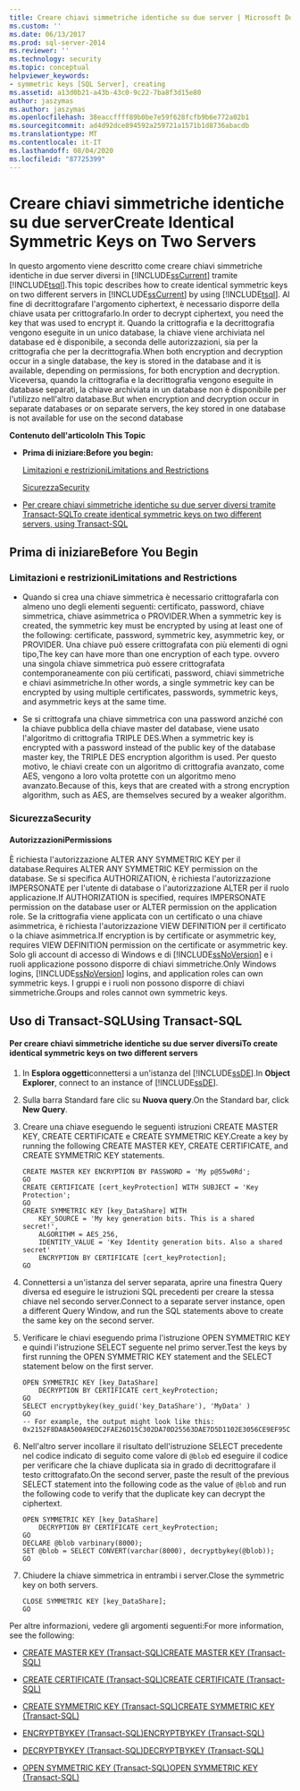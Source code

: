 ```yaml
---
title: Creare chiavi simmetriche identiche su due server | Microsoft Docs
ms.custom: ''
ms.date: 06/13/2017
ms.prod: sql-server-2014
ms.reviewer: ''
ms.technology: security
ms.topic: conceptual
helpviewer_keywords:
- symmetric keys [SQL Server], creating
ms.assetid: a13d0b21-a43b-43c0-9c22-7ba8f3d15e80
author: jaszymas
ms.author: jaszymas
ms.openlocfilehash: 38eaccffff89b0be7e59f628fcfb9b6e772a02b1
ms.sourcegitcommit: ad4d92dce894592a259721a1571b1d8736abacdb
ms.translationtype: MT
ms.contentlocale: it-IT
ms.lasthandoff: 08/04/2020
ms.locfileid: "87725399"
---
```

# <a name="create-identical-symmetric-keys-on-two-servers"></a><span data-ttu-id="a2213-102">Creare chiavi simmetriche identiche su due server</span><span class="sxs-lookup"><span data-stu-id="a2213-102">Create Identical Symmetric Keys on Two Servers</span></span>
  <span data-ttu-id="a2213-103">In questo argomento viene descritto come creare chiavi simmetriche identiche in due server diversi in [!INCLUDE[ssCurrent](../../../includes/sscurrent-md.md)] tramite [!INCLUDE[tsql](../../../includes/tsql-md.md)].</span><span class="sxs-lookup"><span data-stu-id="a2213-103">This topic describes how to create identical symmetric keys on two different servers in [!INCLUDE[ssCurrent](../../../includes/sscurrent-md.md)] by using [!INCLUDE[tsql](../../../includes/tsql-md.md)].</span></span> <span data-ttu-id="a2213-104">Al fine di decrittografare l'argomento ciphertext, è necessario disporre della chiave usata per crittografarlo.</span><span class="sxs-lookup"><span data-stu-id="a2213-104">In order to decrypt ciphertext, you need the key that was used to encrypt it.</span></span> <span data-ttu-id="a2213-105">Quando la crittografia e la decrittografia vengono eseguite in un unico database, la chiave viene archiviata nel database ed è disponibile, a seconda delle autorizzazioni, sia per la crittografia che per la decrittografia.</span><span class="sxs-lookup"><span data-stu-id="a2213-105">When both encryption and decryption occur in a single database, the key is stored in the database and it is available, depending on permissions, for both encryption and decryption.</span></span> <span data-ttu-id="a2213-106">Viceversa, quando la crittografia e la decrittografia vengono eseguite in database separati, la chiave archiviata in un database non è disponibile per l'utilizzo nell'altro database.</span><span class="sxs-lookup"><span data-stu-id="a2213-106">But when encryption and decryption occur in separate databases or on separate servers, the key stored in one database is not available for use on the second database</span></span>  
  
 <span data-ttu-id="a2213-107">**Contenuto dell'articolo**</span><span class="sxs-lookup"><span data-stu-id="a2213-107">**In This Topic**</span></span>  
  
-   <span data-ttu-id="a2213-108">**Prima di iniziare:**</span><span class="sxs-lookup"><span data-stu-id="a2213-108">**Before you begin:**</span></span>  
  
     [<span data-ttu-id="a2213-109">Limitazioni e restrizioni</span><span class="sxs-lookup"><span data-stu-id="a2213-109">Limitations and Restrictions</span></span>](#Restrictions)  
  
     [<span data-ttu-id="a2213-110">Sicurezza</span><span class="sxs-lookup"><span data-stu-id="a2213-110">Security</span></span>](#Security)  
  
-   [<span data-ttu-id="a2213-111">Per creare chiavi simmetriche identiche su due server diversi tramite Transact-SQL</span><span class="sxs-lookup"><span data-stu-id="a2213-111">To create identical symmetric keys on two different servers, using Transact-SQL</span></span>](#TsqlProcedure)  
  
##  <a name="before-you-begin"></a><a name="BeforeYouBegin"></a> <span data-ttu-id="a2213-112">Prima di iniziare</span><span class="sxs-lookup"><span data-stu-id="a2213-112">Before You Begin</span></span>  
  
###  <a name="limitations-and-restrictions"></a><a name="Restrictions"></a> <span data-ttu-id="a2213-113">Limitazioni e restrizioni</span><span class="sxs-lookup"><span data-stu-id="a2213-113">Limitations and Restrictions</span></span>  
  
-   <span data-ttu-id="a2213-114">Quando si crea una chiave simmetrica è necessario crittografarla con almeno uno degli elementi seguenti: certificato, password, chiave simmetrica, chiave asimmetrica o PROVIDER.</span><span class="sxs-lookup"><span data-stu-id="a2213-114">When a symmetric key is created, the symmetric key must be encrypted by using at least one of the following: certificate, password, symmetric key, asymmetric key, or PROVIDER.</span></span> <span data-ttu-id="a2213-115">Una chiave può essere crittografata con più elementi di ogni tipo,</span><span class="sxs-lookup"><span data-stu-id="a2213-115">The key can have more than one encryption of each type.</span></span> <span data-ttu-id="a2213-116">ovvero una singola chiave simmetrica può essere crittografata contemporaneamente con più certificati, password, chiavi simmetriche e chiavi asimmetriche.</span><span class="sxs-lookup"><span data-stu-id="a2213-116">In other words, a single symmetric key can be encrypted by using multiple certificates, passwords, symmetric keys, and asymmetric keys at the same time.</span></span>  
  
-   <span data-ttu-id="a2213-117">Se si crittografa una chiave simmetrica con una password anziché con la chiave pubblica della chiave master del database, viene usato l'algoritmo di crittografia TRIPLE DES.</span><span class="sxs-lookup"><span data-stu-id="a2213-117">When a symmetric key is encrypted with a password instead of the public key of the database master key, the TRIPLE DES encryption algorithm is used.</span></span> <span data-ttu-id="a2213-118">Per questo motivo, le chiavi create con un algoritmo di crittografia avanzato, come AES, vengono a loro volta protette con un algoritmo meno avanzato.</span><span class="sxs-lookup"><span data-stu-id="a2213-118">Because of this, keys that are created with a strong encryption algorithm, such as AES, are themselves secured by a weaker algorithm.</span></span>  
  
###  <a name="security"></a><a name="Security"></a> <span data-ttu-id="a2213-119">Sicurezza</span><span class="sxs-lookup"><span data-stu-id="a2213-119">Security</span></span>  
  
####  <a name="permissions"></a><a name="Permissions"></a> <span data-ttu-id="a2213-120">Autorizzazioni</span><span class="sxs-lookup"><span data-stu-id="a2213-120">Permissions</span></span>  
 <span data-ttu-id="a2213-121">È richiesta l'autorizzazione ALTER ANY SYMMETRIC KEY per il database.</span><span class="sxs-lookup"><span data-stu-id="a2213-121">Requires ALTER ANY SYMMETRIC KEY permission on the database.</span></span> <span data-ttu-id="a2213-122">Se si specifica AUTHORIZATION, è richiesta l'autorizzazione IMPERSONATE per l'utente di database o l'autorizzazione ALTER per il ruolo applicazione.</span><span class="sxs-lookup"><span data-stu-id="a2213-122">If AUTHORIZATION is specified, requires IMPERSONATE permission on the database user or ALTER permission on the application role.</span></span> <span data-ttu-id="a2213-123">Se la crittografia viene applicata con un certificato o una chiave asimmetrica, è richiesta l'autorizzazione VIEW DEFINITION per il certificato o la chiave asimmetrica.</span><span class="sxs-lookup"><span data-stu-id="a2213-123">If encryption is by certificate or asymmetric key, requires VIEW DEFINITION permission on the certificate or asymmetric key.</span></span> <span data-ttu-id="a2213-124">Solo gli account di accesso di Windows e di [!INCLUDE[ssNoVersion](../../../includes/ssnoversion-md.md)] e i ruoli applicazione possono disporre di chiavi simmetriche.</span><span class="sxs-lookup"><span data-stu-id="a2213-124">Only Windows logins, [!INCLUDE[ssNoVersion](../../../includes/ssnoversion-md.md)] logins, and application roles can own symmetric keys.</span></span> <span data-ttu-id="a2213-125">I gruppi e i ruoli non possono disporre di chiavi simmetriche.</span><span class="sxs-lookup"><span data-stu-id="a2213-125">Groups and roles cannot own symmetric keys.</span></span>  
  
##  <a name="using-transact-sql"></a><a name="TsqlProcedure"></a> <span data-ttu-id="a2213-126">Uso di Transact-SQL</span><span class="sxs-lookup"><span data-stu-id="a2213-126">Using Transact-SQL</span></span>  
  
#### <a name="to-create-identical-symmetric-keys-on-two-different-servers"></a><span data-ttu-id="a2213-127">Per creare chiavi simmetriche identiche su due server diversi</span><span class="sxs-lookup"><span data-stu-id="a2213-127">To create identical symmetric keys on two different servers</span></span>  
  
1.  <span data-ttu-id="a2213-128">In **Esplora oggetti**connettersi a un'istanza del [!INCLUDE[ssDE](../../../includes/ssde-md.md)].</span><span class="sxs-lookup"><span data-stu-id="a2213-128">In **Object Explorer**, connect to an instance of [!INCLUDE[ssDE](../../../includes/ssde-md.md)].</span></span>  
  
2.  <span data-ttu-id="a2213-129">Sulla barra Standard fare clic su **Nuova query**.</span><span class="sxs-lookup"><span data-stu-id="a2213-129">On the Standard bar, click **New Query**.</span></span>  
  
3.  <span data-ttu-id="a2213-130">Creare una chiave eseguendo le seguenti istruzioni CREATE MASTER KEY, CREATE CERTIFICATE e CREATE SYMMETRIC KEY.</span><span class="sxs-lookup"><span data-stu-id="a2213-130">Create a key by running the following CREATE MASTER KEY, CREATE CERTIFICATE, and CREATE SYMMETRIC KEY statements.</span></span>  
  
    ```  
    CREATE MASTER KEY ENCRYPTION BY PASSWORD = 'My p@55w0Rd';  
    GO  
    CREATE CERTIFICATE [cert_keyProtection] WITH SUBJECT = 'Key Protection';  
    GO  
    CREATE SYMMETRIC KEY [key_DataShare] WITH  
        KEY_SOURCE = 'My key generation bits. This is a shared secret!',  
        ALGORITHM = AES_256,   
        IDENTITY_VALUE = 'Key Identity generation bits. Also a shared secret'  
        ENCRYPTION BY CERTIFICATE [cert_keyProtection];  
    GO  
    ```  
  
4.  <span data-ttu-id="a2213-131">Connettersi a un'istanza del server separata, aprire una finestra Query diversa ed eseguire le istruzioni SQL precedenti per creare la stessa chiave nel secondo server.</span><span class="sxs-lookup"><span data-stu-id="a2213-131">Connect to a separate server instance, open a different Query Window, and run the SQL statements above to create the same key on the second server.</span></span>  
  
5.  <span data-ttu-id="a2213-132">Verificare le chiavi eseguendo prima l'istruzione OPEN SYMMETRIC KEY e quindi l'istruzione SELECT seguente nel primo server.</span><span class="sxs-lookup"><span data-stu-id="a2213-132">Test the keys by first running the OPEN SYMMETRIC KEY statement and the SELECT statement below on the first server.</span></span>  
  
    ```  
    OPEN SYMMETRIC KEY [key_DataShare]   
        DECRYPTION BY CERTIFICATE cert_keyProtection;  
    GO  
    SELECT encryptbykey(key_guid('key_DataShare'), 'MyData' )  
    GO  
    -- For example, the output might look like this: 0x2152F8DA8A500A9EDC2FAE26D15C302DA70D25563DAE7D5D1102E3056CE9EF95CA3E7289F7F4D0523ED0376B155FE9C3  
    ```  
  
6.  <span data-ttu-id="a2213-133">Nell'altro server incollare il risultato dell'istruzione SELECT precedente nel codice indicato di seguito come valore di `@blob` ed eseguire il codice per verificare che la chiave duplicata sia in grado di decrittografare il testo crittografato.</span><span class="sxs-lookup"><span data-stu-id="a2213-133">On the second server, paste the result of the previous SELECT statement into the following code as the value of `@blob` and run the following code to verify that the duplicate key can decrypt the ciphertext.</span></span>  
  
    ```  
    OPEN SYMMETRIC KEY [key_DataShare]   
        DECRYPTION BY CERTIFICATE cert_keyProtection;  
    GO  
    DECLARE @blob varbinary(8000);  
    SET @blob = SELECT CONVERT(varchar(8000), decryptbykey(@blob));  
    GO  
    ```  
  
7.  <span data-ttu-id="a2213-134">Chiudere la chiave simmetrica in entrambi i server.</span><span class="sxs-lookup"><span data-stu-id="a2213-134">Close the symmetric key on both servers.</span></span>  
  
    ```  
    CLOSE SYMMETRIC KEY [key_DataShare];  
    GO  
    ```  
  
 <span data-ttu-id="a2213-135">Per altre informazioni, vedere gli argomenti seguenti:</span><span class="sxs-lookup"><span data-stu-id="a2213-135">For more information, see the following:</span></span>  
  
-   [<span data-ttu-id="a2213-136">CREATE MASTER KEY &#40;Transact-SQL&#41;</span><span class="sxs-lookup"><span data-stu-id="a2213-136">CREATE MASTER KEY &#40;Transact-SQL&#41;</span></span>](/sql/t-sql/statements/create-master-key-transact-sql)  
  
-   [<span data-ttu-id="a2213-137">CREATE CERTIFICATE &#40;Transact-SQL&#41;</span><span class="sxs-lookup"><span data-stu-id="a2213-137">CREATE CERTIFICATE &#40;Transact-SQL&#41;</span></span>](/sql/t-sql/statements/create-certificate-transact-sql)  
  
-   [<span data-ttu-id="a2213-138">CREATE SYMMETRIC KEY &#40;Transact-SQL&#41;</span><span class="sxs-lookup"><span data-stu-id="a2213-138">CREATE SYMMETRIC KEY &#40;Transact-SQL&#41;</span></span>](/sql/t-sql/statements/create-symmetric-key-transact-sql)  
  
-   [<span data-ttu-id="a2213-139">ENCRYPTBYKEY &#40;Transact-SQL&#41;</span><span class="sxs-lookup"><span data-stu-id="a2213-139">ENCRYPTBYKEY &#40;Transact-SQL&#41;</span></span>](/sql/t-sql/functions/encryptbykey-transact-sql)  
  
-   [<span data-ttu-id="a2213-140">DECRYPTBYKEY &#40;Transact-SQL&#41;</span><span class="sxs-lookup"><span data-stu-id="a2213-140">DECRYPTBYKEY &#40;Transact-SQL&#41;</span></span>](/sql/t-sql/functions/decryptbykey-transact-sql)  
  
-   [<span data-ttu-id="a2213-141">OPEN SYMMETRIC KEY &#40;Transact-SQL&#41;</span><span class="sxs-lookup"><span data-stu-id="a2213-141">OPEN SYMMETRIC KEY &#40;Transact-SQL&#41;</span></span>](/sql/t-sql/statements/open-symmetric-key-transact-sql)  
  
  
